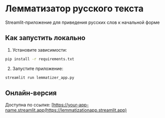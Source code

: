 # Лемматизатор русского текста

Streamlit-приложение для приведения русских слов к начальной форме

## Как запустить локально

1. Установите зависимости:
```bash
pip install -r requirements.txt
```

2. Запустите приложение:
```bash
streamlit run lemmatizer_app.py
```

## Онлайн-версия

Доступна по ссылке: [https://your-app-name.streamlit.app(https://lemmatizationapp.streamlit.app)
